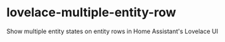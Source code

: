 # lovelace-multiple-entity-row
Show multiple entity states on entity rows in Home Assistant's Lovelace UI
